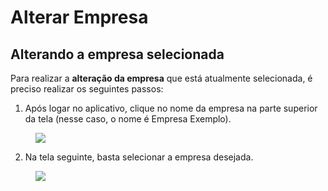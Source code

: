 # Alterar Empresa

## Alterando a empresa selecionada

Para realizar a **alteração da empresa** que está atualmente selecionada, é preciso realizar os seguintes passos:

1. Após logar no aplicativo, clique no nome da empresa na parte superior da tela (nesse caso, o nome é Empresa Exemplo).

<figure class="images mobile-images">
    <img src="../../../assets/prints-mobile/envio-botao-empresa.jpeg" />
</figure>

<ol start="2">
  <li>Na tela seguinte, basta selecionar a empresa desejada.</li>
</ol>

<figure class="images mobile-images">
    <img src="../../../assets/prints-mobile/envio-empresa.jpeg" />
</figure>
